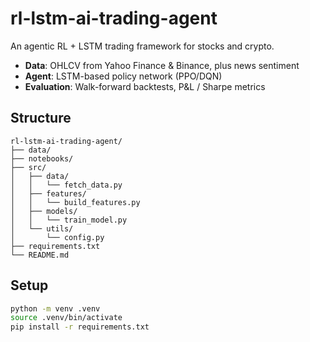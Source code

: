 # rl-lstm-ai-trading-agent

An agentic RL + LSTM trading framework for stocks and crypto.  
- **Data**: OHLCV from Yahoo Finance & Binance, plus news sentiment  
- **Agent**: LSTM-based policy network (PPO/DQN)  
- **Evaluation**: Walk-forward backtests, P&L / Sharpe metrics  

## Structure
```
rl-lstm-ai-trading-agent/
├── data/
├── notebooks/
├── src/
│   ├── data/
│   │   └── fetch_data.py
│   ├── features/
│   │   └── build_features.py
│   ├── models/
│   │   └── train_model.py
│   └── utils/
│       └── config.py
├── requirements.txt
└── README.md
```

## Setup
```bash
python -m venv .venv
source .venv/bin/activate
pip install -r requirements.txt
```
